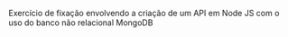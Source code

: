 Exercício de fixação envolvendo a criação de um API em Node JS com o uso do banco não relacional MongoDB
